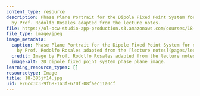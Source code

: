 ```yaml
---
content_type: resource
description: Phase Plane Portrait for the Dipole Fixed Point System for n = 5. Image
  by Prof. Rodolfo Rosales adapted from the lecture notes.
file: https://ol-ocw-studio-app-production.s3.amazonaws.com/courses/18-385j-nonlinear-dynamics-and-chaos-fall-2014/e26cc3c39f681a3f670f08faec11a0cf_18-385jf14.jpg
file_type: image/jpeg
image_metadata:
  caption: Phase Plane Portrait for the Dipole Fixed Point System for n = 5. (Image
    by Prof. Rodolfo Rosales adapted from the [lecture notes](pages/lecture-notes).)
  credit: Image by Prof. Rodolfo Rosales adapted from the lecture notes.
  image-alt: 2D dipole fixed point system phase plane image.
learning_resource_types: []
resourcetype: Image
title: 18-385jf14.jpg
uid: e26cc3c3-9f68-1a3f-670f-08faec11a0cf
---
```

